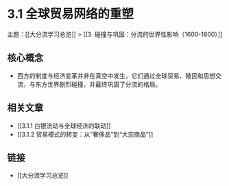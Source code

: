 # 3.1 全球贸易网络的重塑

主题：[[大分流学习总览]] > [[3. 碰撞与巩固：分流的世界性影响（1600-1800）]]

## 核心概念

- 西方的制度与经济变革并非在真空中发生，它们通过全球贸易、殖民和思想交流，与东方世界剧烈碰撞，并最终巩固了分流的格局。

## 相关文章

- [[3.1.1 白银流动与全球经济的联动]]
- [[3.1.2 贸易模式的转变：从“奢侈品”到“大宗商品”]]

## 链接

- [[大分流学习总览]]
